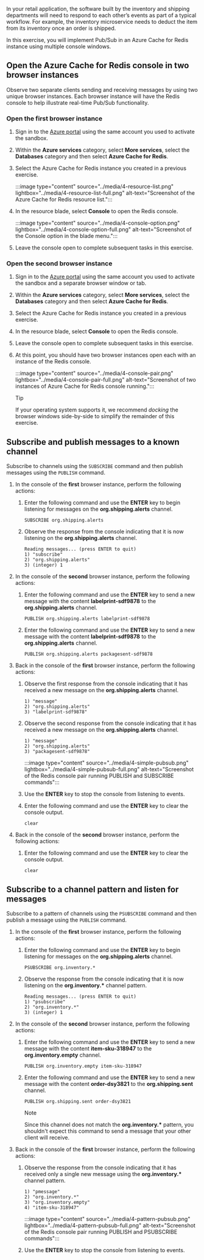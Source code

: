 In your retail application, the software built by the inventory and shipping departments will need to respond to each other’s events as part of a typical workflow. For example, the inventory microservice needs to deduct the item from its inventory once an order is shipped.

In this exercise, you will implement Pub/Sub in an Azure Cache for Redis instance using multiple console windows.

## Open the Azure Cache for Redis console in two browser instances

Observe two separate clients sending and receiving messages by using two unique browser instances. Each browser instance will have the Redis console to help illustrate real-time Pub/Sub functionality.

### Open the first browser instance

1. Sign in to the [Azure portal](https://portal.azure.com/learn.learn.microsoft.com?azure-portal=true) using the same account you used to activate the sandbox.

1. Within the **Azure services** category, select **More services**, select the **Databases** category and then select **Azure Cache for Redis**.

1. Select the Azure Cache for Redis instance you created in a previous exercise.

    :::image type="content" source="../media/4-resource-list.png" lightbox="../media/4-resource-list-full.png" alt-text="Screenshot of the Azure Cache for Redis resource list.":::

1. In the resource blade, select **Console** to open the Redis console.

    :::image type="content" source="../media/4-console-option.png" lightbox="../media/4-console-option-full.png" alt-text="Screenshot of the Console option in the blade menu.":::

1. Leave the console open to complete subsequent tasks in this exercise.

### Open the second browser instance

1. Sign in to the [Azure portal](https://portal.azure.com/learn.learn.microsoft.com?azure-portal=true) using the same account you used to activate the sandbox and a separate browser window or tab.

1. Within the **Azure services** category, select **More services**, select the **Databases** category and then select **Azure Cache for Redis**.

1. Select the Azure Cache for Redis instance you created in a previous exercise.

1. In the resource blade, select **Console** to open the Redis console.

1. Leave the console open to complete subsequent tasks in this exercise.

1. At this point, you should have two browser instances open each with an instance of the Redis console.

    :::image type="content" source="../media/4-console-pair.png" lightbox="../media/4-console-pair-full.png" alt-text="Screenshot of two instances of Azure Cache for Redis console running.":::

    > [!TIP]
    > If your operating system supports it, we recommend *docking* the browser windows side-by-side to simplify the remainder of this exercise.

## Subscribe and publish messages to a known channel

Subscribe to channels using the ``SUBSCRIBE`` command and then publish messages using the ``PUBLISH`` command.

1. In the console of the **first** browser instance, perform the following actions:

    1. Enter the following command and use the **ENTER** key to begin listening for messages on the **org.shipping.alerts** channel.

        ```Redis
        SUBSCRIBE org.shipping.alerts
        ```

    1. Observe the response from the console indicating that it is now listening on the **org.shipping.alerts** channel.

        ```Redis
        Reading messages... (press ENTER to quit)
        1) "subscribe"
        2) "org.shipping.alerts"
        3) (integer) 1
        ```

1. In the console of the **second** browser instance, perform the following actions:

    1. Enter the following command and use the **ENTER** key to send a new message with the content **labelprint-sdf9878** to the **org.shipping.alerts** channel.

        ```Redis
        PUBLISH org.shipping.alerts labelprint-sdf9878
        ```

    1. Enter the following command and use the **ENTER** key to send a new message with the content **labelprint-sdf9878** to the **org.shipping.alerts** channel.

        ```Redis
        PUBLISH org.shipping.alerts packagesent-sdf9878
        ```

1. Back in the console of the **first** browser instance, perform the following actions:

    1. Observe the first response from the console indicating that it has received a new message on the **org.shipping.alerts** channel.

        ```Redis
        1) "message"
        2) "org.shipping.alerts"
        3) "labelprint-sdf9878"
        ```

    1. Observe the second response from the console indicating that it has received a new message on the **org.shipping.alerts** channel.

        ```Redis
        1) "message"
        2) "org.shipping.alerts"
        3) "packagesent-sdf9878"
        ```

        :::image type="content" source="../media/4-simple-pubsub.png" lightbox="../media/4-simple-pubsub-full.png" alt-text="Screenshot of the Redis console pair running PUBLISH and SUBSCRIBE commands":::

    1. Use the **ENTER** key to stop the console from listening to events.

    1. Enter the following command and use the **ENTER** key to clear the console output.

        ```Redis
        clear
        ```

1. Back in the console of the **second** browser instance, perform the following actions:

    1. Enter the following command and use the **ENTER** key to clear the console output.

        ```Redis
        clear
        ```

## Subscribe to a channel pattern and listen for messages

Subscribe to a pattern of channels using the ``PSUBSCRIBE`` command and then publish a message using the ``PUBLISH`` command.

1. In the console of the **first** browser instance, perform the following actions:

    1. Enter the following command and use the **ENTER** key to begin listening for messages on the **org.shipping.alerts** channel.

        ```Redis
        PSUBSCRIBE org.inventory.*
        ```

    1. Observe the response from the console indicating that it is now listening on the **org.inventory.\*** channel pattern.

        ```Redis
        Reading messages... (press ENTER to quit)
        1) "psubscribe"
        2) "org.inventory.*"
        3) (integer) 1
        ```

1. In the console of the **second** browser instance, perform the following actions:

    1. Enter the following command and use the **ENTER** key to send a new message with the content **item-sku-318947** to the **org.inventory.empty** channel.

        ```Redis
        PUBLISH org.inventory.empty item-sku-318947
        ```

    1. Enter the following command and use the **ENTER** key to send a new message with the content **order-dsy3821** to the **org.shipping.sent** channel.

        ```Redis
        PUBLISH org.shipping.sent order-dsy3821
        ```

        > [!NOTE]
        > Since this channel does not match the **org.inventory.\*** pattern, you shouldn't expect this command to send a message that your other client will receive.

1. Back in the console of the **first** browser instance, perform the following actions:

    1. Observe the response from the console indicating that it has received only a single new message using the **org.inventory.\*** channel pattern.

        ```Redis
        1) "pmessage"
        2) "org.inventory.*"
        3) "org.inventory.empty"
        4) "item-sku-318947"
        ```

        :::image type="content" source="../media/4-pattern-pubsub.png" lightbox="../media/4-pattern-pubsub-full.png" alt-text="Screenshot of the Redis console pair running PUBLISH and PSUBSCRIBE commands":::

    1. Use the **ENTER** key to stop the console from listening to events.
